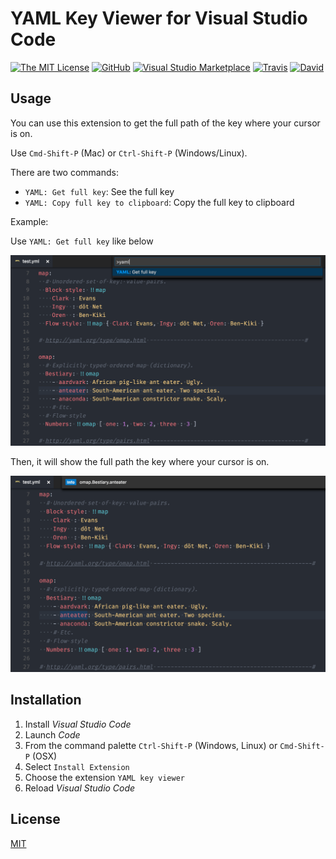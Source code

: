 # YAML Key Viewer for Visual Studio Code

[![The MIT License](https://img.shields.io/badge/license-MIT-orange.svg?style=flat-square)](http://opensource.org/licenses/MIT)
[![GitHub](https://img.shields.io/github/release/CYBAI/vscode-yaml-key-viewer.svg?style=flat-square)](https://github.com/CYBAI/vscode-yaml-key-viewer/releases)
[![Visual Studio Marketplace](https://vsmarketplacebadge.apphb.com/installs-short/cybai.yaml-key-viewer.svg?style=flat-square)](https://marketplace.visualstudio.com/items?itemName=cybai.yaml-key-viewer)
[![Travis](https://img.shields.io/travis/CYBAI/vscode-yaml-key-viewer.svg?style=flat-square)](https://travis-ci.org/CYBAI/vscode-yaml-key-viewer)
[![David](https://img.shields.io/david/dev/CYBAI/vscode-yaml-key-viewer.svg?style=flat-square)](https://david-dm.org/CYBAI/vscode-yaml-key-viewer?type=dev)

## Usage

You can use this extension to get the full path of the key where your cursor is on.

Use `Cmd-Shift-P` (Mac) or `Ctrl-Shift-P` (Windows/Linux).

There are two commands:
- `YAML: Get full key`: See the full key
- `YAML: Copy full key to clipboard`: Copy the full key to clipboard

Example:

Use `YAML: Get full key` like below

![command](https://raw.githubusercontent.com/CYBAI/vscode-yaml-key-viewer/master/screenshots/command.png)

Then, it will show the full path the key where your cursor is on.

![result](https://raw.githubusercontent.com/CYBAI/vscode-yaml-key-viewer/master/screenshots/result.png)

## Installation

1. Install *Visual Studio Code*
2. Launch *Code*
3. From the command palette `Ctrl-Shift-P` (Windows, Linux) or `Cmd-Shift-P` (OSX)
4. Select `Install Extension`
5. Choose the extension `YAML key viewer`
6. Reload *Visual Studio Code*

## License
[MIT](LICENSE.md)

